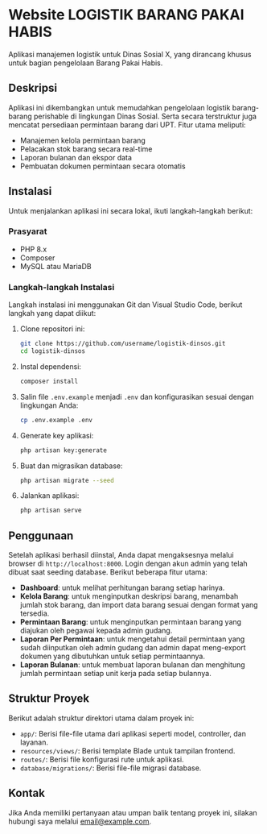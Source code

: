 # Website LOGISTIK BARANG PAKAI HABIS
Aplikasi manajemen logistik untuk Dinas Sosial X, yang dirancang khusus untuk bagian pengelolaan Barang Pakai Habis.

## Deskripsi
Aplikasi ini dikembangkan untuk memudahkan pengelolaan logistik barang-barang perishable di lingkungan Dinas Sosial. Serta secara terstruktur juga mencatat persediaan permintaan barang dari UPT. Fitur utama meliputi:
- Manajemen kelola permintaan barang
- Pelacakan stok barang secara real-time
- Laporan bulanan dan ekspor data
- Pembuatan dokumen permintaan secara otomatis

## Instalasi
Untuk menjalankan aplikasi ini secara lokal, ikuti langkah-langkah berikut:

### Prasyarat
- PHP 8.x
- Composer
- MySQL atau MariaDB

### Langkah-langkah Instalasi
Langkah instalasi ini menggunakan Git dan Visual Studio Code, berikut langkah yang dapat diikut:
1. Clone repositori ini:
   ```bash
   git clone https://github.com/username/logistik-dinsos.git
   cd logistik-dinsos
   ```

2. Instal dependensi:
   ```bash
   composer install
   ```

3. Salin file `.env.example` menjadi `.env` dan konfigurasikan sesuai dengan lingkungan Anda:
   ```bash
   cp .env.example .env
   ```

4. Generate key aplikasi:
   ```bash
   php artisan key:generate
   ```

5. Buat dan migrasikan database:
   ```bash
   php artisan migrate --seed
   ```

6. Jalankan aplikasi:
   ```bash
   php artisan serve
   ```

## Penggunaan
Setelah aplikasi berhasil diinstal, Anda dapat mengaksesnya melalui browser di `http://localhost:8000`. 
Login dengan akun admin yang telah dibuat saat seeding database. Berikut beberapa fitur utama:
- **Dashboard**: untuk melihat perhitungan barang setiap harinya.
- **Kelola Barang**: untuk menginputkan deskripsi barang, menambah jumlah stok barang, dan import data barang sesuai dengan format yang tersedia.
- **Permintaan Barang**: untuk menginputkan permintaan barang yang diajukan oleh pegawai kepada admin gudang.
- **Laporan Per Permintaan**: untuk mengetahui detail permintaan yang sudah diinputkan oleh admin gudang dan admin dapat meng-export dokumen yang dibutuhkan untuk setiap permintaannya.
- **Laporan Bulanan**: untuk membuat laporan bulanan dan menghitung jumlah permintaan setiap unit kerja pada setiap bulannya.

## Struktur Proyek
Berikut adalah struktur direktori utama dalam proyek ini:
- `app/`: Berisi file-file utama dari aplikasi seperti model, controller, dan layanan.
- `resources/views/`: Berisi template Blade untuk tampilan frontend.
- `routes/`: Berisi file konfigurasi rute untuk aplikasi.
- `database/migrations/`: Berisi file-file migrasi database.

## Kontak
Jika Anda memiliki pertanyaan atau umpan balik tentang proyek ini, silakan hubungi saya melalui [email@example.com](mailto:email@example.com).
